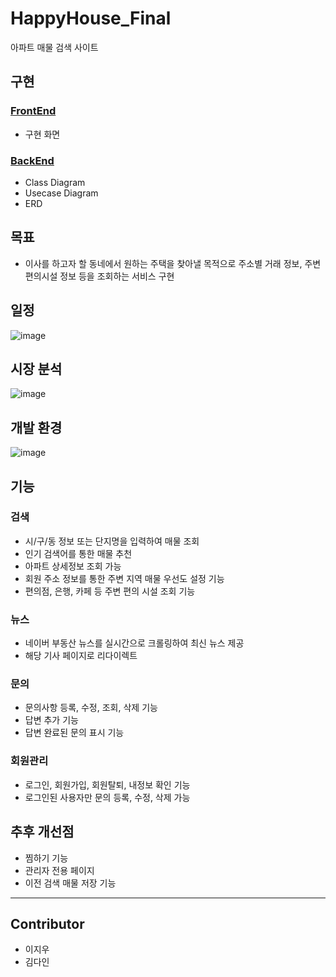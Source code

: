 # HappyHouse_Final
아파트 매물 검색 사이트

## 구현
### [FrontEnd](https://github.com/ljiwoo59/HappyHouse_Front_Final)
* 구현 화면

### [BackEnd](https://github.com/ljiwoo59/HappyHouse_Front_Final)
* Class Diagram
* Usecase Diagram
* ERD

## 목표
* 이사를 하고자 할 동네에서 원하는 주택을 찾아낼 목적으로 주소별 거래 정보, 주변 편의시설 정보 등을 조회하는 서비스 구현

## 일정
![image](https://user-images.githubusercontent.com/54715744/143437482-146ab417-ea85-4d2e-b83f-af471d408bfa.png)

## 시장 분석
![image](https://user-images.githubusercontent.com/54715744/143437534-c4d1e61c-41fa-4370-a3a1-cadd02b246fd.png)

## 개발 환경
![image](https://user-images.githubusercontent.com/54715744/143437678-8f8e0f7a-470e-4271-a1c6-47ef0c7872a4.png)

## 기능
### 검색
* 시/구/동 정보 또는 단지명을 입력하여 매물 조회
* 인기 검색어를 통한 매물 추천
* 아파트 상세정보 조회 가능
* 회원 주소 정보를 통한 주변 지역 매물 우선도 설정 기능
* 편의점, 은행, 카페 등 주변 편의 시설 조회 기능

### 뉴스
* 네이버 부동산 뉴스를 실시간으로 크롤링하여 최신 뉴스 제공
* 해당 기사 페이지로 리다이렉트

### 문의
* 문의사항 등록, 수정, 조회, 삭제 기능
* 답변 추가 기능
* 답변 완료된 문의 표시 기능

### 회원관리
* 로그인, 회원가입, 회원탈퇴, 내정보 확인 기능
* 로그인된 사용자만 문의 등록, 수정, 삭제 가능

## 추후 개선점
* 찜하기 기능
* 관리자 전용 페이지
* 이전 검색 매물 저장 기능

---

## Contributor
* 이지우
* 김다인
